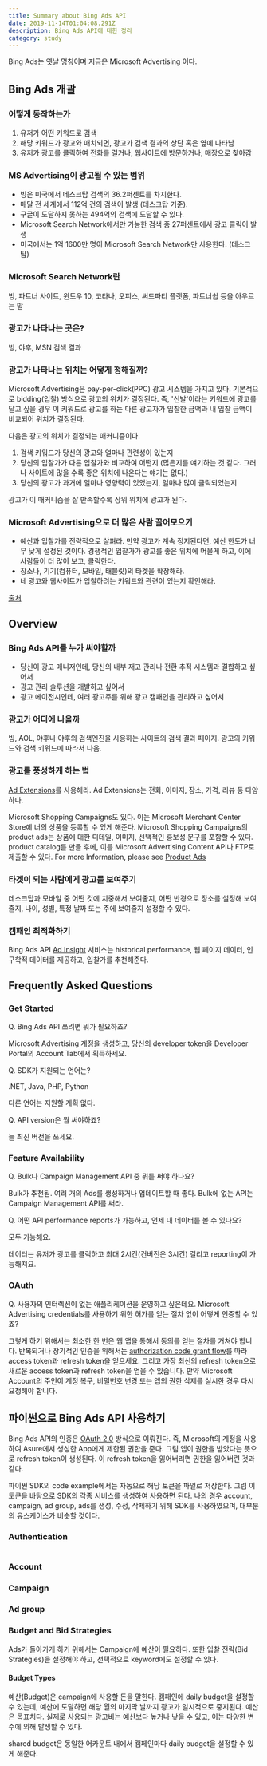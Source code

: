 ```yaml
---
title: Summary about Bing Ads API
date: 2019-11-14T01:04:08.291Z
description: Bing Ads API에 대한 정리
category: study
---
```


Bing Ads는 옛날 명칭이며 지금은 Microsoft Advertising 이다.

## Bing Ads 개괄

### 어떻게 동작하는가

1. 유저가 어떤 키워드로 검색
2. 해당 키워드가 광고와 매치되면, 광고가 검색 결과의 상단 혹은 옆에 나타남
3. 유저가 광고를 클릭하여 전화를 걸거나, 웹사이트에 방문하거나, 매장으로 찾아감

### MS Advertising이 광고될 수 있는 범위

- 빙은 미국에서 데스크탑 검색의 36.2퍼센트를 차지한다.
- 매달 전 세계에서 112억 건의 검색이 발생 (데스크탑 기준).
- 구글이 도달하지 못하는 494억의 검색에 도달할 수 있다.
- Microsoft Search Network에서만 가능한 검색 중 27퍼센트에서 광고 클릭이 발생
- 미국에서는 1억 1600만 명이 Microsoft Search Network만 사용한다. (데스크탑)

### Microsoft Search Network란

빙, 파트너 사이트, 윈도우 10, 코타나, 오피스, 써드파티 플랫폼, 파트너쉽 등을 아우르는 말

### 광고가 나타나는 곳은?

빙, 야후, MSN 검색 결과

### 광고가 나타나는 위치는 어떻게 정해질까?

Microsoft Advertising은 pay-per-click(PPC) 광고 시스템을 가지고 있다. 기본적으로 bidding(입찰) 방식으로 광고의 위치가 결정된다. 즉, '신발'이라는 키워드에 광고를 달고 싶을 경우 이 키워드로 광고를 하는 다른 광고자가 입찰한 금액과 내 입찰 금액이 비교되어 위치가 결정된다.

다음은 광고의 위치가 결정되는 매커니즘이다.

1. 검색 키워드가 당신의 광고와 얼마나 관련성이 있는지
2. 당신의 입찰가가 다른 입찰가와 비교하여 어떤지 (많은지를 얘기하는 것 같다. 그러나 사이트에 많을 수록 좋은 위치에 나온다는 얘기는 없다.)
3. 당신의 광고가 과거에 얼마나 영향력이 있었는지, 얼마나 많이 클릭되었는지

광고가 이 매커니즘을 잘 만족할수록 상위 위치에 광고가 된다.

### Microsoft Advertising으로 더 많은 사람 끌어모으기

- 예산과 입찰가를 전략적으로 살펴라. 만약 광고가 계속 정지된다면, 예산 한도가 너무 낮게 설정된 것이다. 경쟁적인 입찰가가 광고를 좋은 위치에 머물게 하고, 이에 사람들이 더 많이 보고, 클릭한다.
- 장소나, 기기(컴퓨터, 모바일, 태블릿)의 타겟을 확장해라.
- 네 광고와 웹사이트가 입찰하려는 키워드와 관련이 있는지 확인해라.

[출처](https://ads.microsoft.com/?signout=true&ccuisrc=4)

## Overview

### Bing Ads API를 누가 써야할까

- 당신이 광고 매니저인데, 당신의 내부 재고 관리나 전환 추적 시스템과 결합하고 싶어서
- 광고 관리 솔루션을 개발하고 싶어서
- 광고 에이전시인데, 여러 광고주를 위해 광고 캠패인을 관리하고 싶어서

### 광고가 어디에 나올까

빙, AOL, 야후나 야후의 검색엔진을 사용하는 사이트의 검색 결과 페이지. 광고의 키워드와 검색 키워드에 따라서 나옴.

### 광고를 풍성하게 하는 법

[Ad Extensions](https://docs.microsoft.com/en-us/advertising/guides/ad-extensions?view=bingads-13)를 사용해라. Ad Extensions는 전화, 이미지, 장소, 가격, 리뷰 등 다양하다.

Microsoft Shopping Campaigns도 있다. 이는 Microsoft Merchant Center Store에 너의 상품을 등록할 수 있게 해준다. Microsoft Shopping Campaigns의 product ads는 상품에 대한 디테일, 이미지, 선택적인 홍보성 문구를 포함할 수 있다. product catalog를 만들 후에, 이를 Microsoft Advertising Content API나 FTP로 제출할 수 있다. For more Information, please see [Product Ads](https://docs.microsoft.com/en-us/advertising/guides/product-ads?view=bingads-13)

### 타겟이 되는 사람에게 광고를 보여주기

데스크탑과 모바일 중 어떤 것에 치중해서 보여줄지, 어떤 반경으로 장소를 설정해 보여줄지, 나이, 성별, 특정 날짜 또는 주에 보여줄지 설정할 수 있다.

### 캠패인 최적화하기

Bing Ads API [Ad Insight](https://docs.microsoft.com/en-us/advertising/ad-insight-service/ad-insight-service-reference?view=bingads-13) 서비스는 historical performance, 웹 페이지 데이터, 인구학적 데이터를 제공하고, 입찰가를 추천해준다.

## Frequently Asked Questions

### Get Started

Q. Bing Ads API 쓰려면 뭐가 필요하죠?

Microsoft Advertising 계정을 생성하고, 당신의 developer token을 Developer Portal의 Account Tab에서 획득하세요.

Q. SDK가 지원되는 언어는?

.NET, Java, PHP, Python

다른 언어는 지원할 계획 없다.

Q. API version은 뭘 써야하죠?

늘 최신 버전을 쓰세요.

### Feature Availability

Q. Bulk나 Campaign Management API 중 뭐를 써야 하나요?

Bulk가 추천됨. 여러 개의 Ads를 생성하거나 업데이트할 때 좋다. Bulk에 없는 API는 Campaign Management API를 써라.

Q. 어떤 API performance reports가 가능하고, 언제 내 데이터를 볼 수 있나요?

모두 가능해요.

데이터는 유저가 광고를 클릭하고 최대 2시간(컨버전은 3시간) 걸리고 reporting이 가능해져요.

### OAuth

Q. 사용자의 인터렉션이 없는 애플리케이션을 운영하고 싶은데요. Microsoft Advertising credentials를 사용하기 위한 허가를 얻는 절차 없이 어떻게 인증할 수 있죠?

그렇게 하기 위해서는 최소한 한 번은 웹 앱을 통해서 동의를 얻는 절차를 거쳐야 합니다. 반복되거나 장기적인 인증을 위해서는 [authorization code grant flow](https://docs.microsoft.com/en-us/advertising/guides/authentication-oauth)를 따라 access token과 refresh token을 얻으세요. 그리고 가장 최신의 refresh token으로 새로운 access token과 refresh token을 얻을 수 있습니다. 만약 Microsoft Account의 주인이 계정 복구, 비밀번호 변경 또는 앱의 권한 삭제를 실시한 경우 다시 요청해야 합니다.

## 파이썬으로 Bing Ads API 사용하기

Bing Ads API의 인증은 [OAuth 2.0](https://tools.ietf.org/html/rfc6749) 방식으로 이뤄진다. 즉, Microsoft의 계정을 사용하여 Asure에서 생성한 App에게 제한된 권한을 준다. 그럼 앱이 권한을 받았다는 뜻으로 refresh token이 생성된다. 이 refresh token을 잃어버리면 권한을 잃어버린 것과 같다.

파이썬 SDK의 code example에서는 자동으로 해당 토큰을 파일로 저장한다. 그럼 이 토큰을 바탕으로 SDK의 각종 서비스를 생성하여 사용하면 된다. 나의 경우 account, campaign, ad group, ads를 생성, 수정, 삭제하기 위해 SDK를 사용하였으며, 대부분의 유스케이스가 비슷할 것이다.

<!-- 아래는 각 -->

### Authentication

```python

```

### Account

### Campaign

### Ad group

### Budget and Bid Strategies

Ads가 돌아가게 하기 위해서는 Campaign에 예산이 필요하다. 또한 입찰 전략(Bid Strategies)을 설정해야 하고, 선택적으로 keyword에도 설정할 수 있다.

#### Budget Types

예산(Budget)은 campaign에 사용할 돈을 말한다. 캠패인에 daily budget을 설정할 수 있는데, 예산에 도달하면 해당 월의 마지막 날까지 광고가 일시적으로 중지된다. 예산은 목표치다. 실제로 사용되는 광고비는 예산보다 높거나 낮을 수 있고, 이는 다양한 변수에 의해 발생할 수 있다.

shared budget은 동일한 어카운트 내에서 캠페인마다 daily budget을 설정할 수 있게 해준다.

